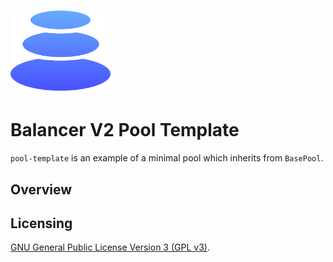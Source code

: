 # <img src="../../logo.svg" alt="Balancer" height="128px">

# Balancer V2 Pool Template

`pool-template` is an example of a minimal pool which inherits from `BasePool`.

## Overview

## Licensing

[GNU General Public License Version 3 (GPL v3)](../../LICENSE).
